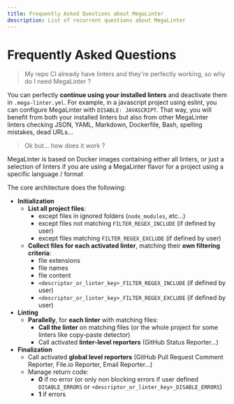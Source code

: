 ```yaml
---
title: Frequently Asked Questions about MegaLinter
description: List of recurrent questions about MegaLinter
---
```

<!-- markdownlint-disable MD013 -->
<!-- Generated by .automation/build.py, please do not update manually -->
<!-- frequently-asked-questions-section-start -->

# Frequently Asked Questions

> My repo CI already have linters and they're perfectly working, so why do I need MegaLinter ?

You can perfectly **continue using your installed linters** and deactivate them in `.mega-linter.yml`. For example, in a javascript project using eslint, you can configure MegaLinter with `DISABLE: JAVASCRIPT`. That way, you will benefit from both your installed linters but also from other MegaLinter linters checking JSON, YAML, Markdown, Dockerfile, Bash, spelling mistakes, dead URLs…

> Ok but… how does it work ?

MegaLinter is based on Docker images containing either all linters, or just a selection of linters if you are using a MegaLinter flavor for a project using a specific language / format

The core architecture does the following:

- **Initialization**
  - **List all project files**:
    - except files in ignored folders (`node_modules`, etc…)
    - except files not matching `FILTER_REGEX_INCLUDE` (if defined by user)
    - except files matching `FILTER_REGEX_EXCLUDE` (if defined by user)
  - **Collect files for each activated linter**, matching their **own filtering criteria**:
    - file extensions
    - file names
    - file content
    - `<descriptor_or_linter_key>_FILTER_REGEX_INCLUDE` (if defined by user)
    - `<descriptor_or_linter_key>_FILTER_REGEX_EXCLUDE` (if defined by user)
- **Linting**
  - **Parallelly**, for **each linter** with matching files:
    - **Call the linter** on matching files (or the whole project for some linters like copy-paste detector)
    - Call activated **linter-level reporters** (GitHub Status Reporter…)
- **Finalization**
  - Call activated **global level reporters** (GitHub Pull Request Comment Reporter, File.io Reporter, Email Reporter…)
  - Manage return code:
    - **0** if no error (or only non blocking errors if user defined `DISABLE_ERRORS` or `<descriptor_or_linter_key>_DISABLE_ERRORS`)
    - **1** if errors


<!-- frequently-asked-questions-section-end -->
